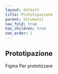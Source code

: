 ```yaml
---
layout: default
title: Prototipazione
parent: Strumenti 
nav_fold: true
has_children: true
nav_order: 2
---
```



## Prototipazione

Figma
Per prototizzare 